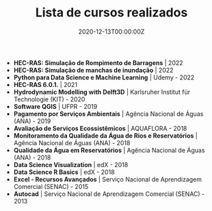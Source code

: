 ﻿---
widget: accomplishments
categories:
date: "2020-12-13T00:00:00Z"
draft: false
show_date: false
share: false
profile: false
pager: false
reading_time: false

projects: []
subtitle: 
summary: 
tags:
- Cursos
title: Lista de cursos realizados
---

  - **HEC-RAS: Simulação de Rompimento de Barragens** | 2022
  - **HEC-RAS: Simulação de manchas de inundação** | 2022
  - **Python para Data Science e Machine Learning** | Udemy - 2022
  - **HEC-RAS 6.0.1.** | 2021 
  - **Hydrodynamic Modelling with Delft3D** | Karlsruher Institut für Technologie (KIT) - 2020
  - **Software QGIS** | UFPR - 2019
  - **Pagamento por Serviços Ambientais** | Agência Nacional de Águas (ANA) - 2019
  - **Avaliação de Serviços Ecossistêmicos** | AQUAFLORA - 2018
  - **Monitoramento da Qualidade da Água de Rios e Reservatórios** | Agência Nacional de Águas (ANA) - 2018
  - **Qualidade da Água em Reservatórios** | Agência Nacional de Águas (ANA) - 2018
  - **Data Science Visualization** | edX - 2018
  - **Data Science R Basics** | edX - 2018
  - **Excel - Recursos Avançados** | Serviço Nacional de Aprendizagem Comercial (SENAC) - 2015
  - **Autocad** | Serviço Nacional de Aprendizagem Comercial (SENAC) - 2013




